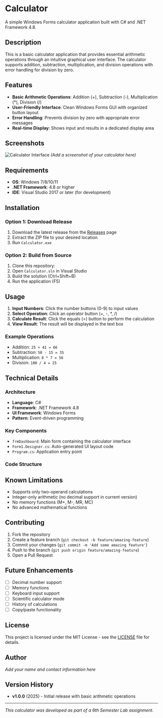 # Calculator

A simple Windows Forms calculator application built with C# and .NET Framework 4.8.

## Description

This is a basic calculator application that provides essential arithmetic operations through an intuitive graphical user interface. The calculator supports addition, subtraction, multiplication, and division operations with error handling for division by zero.

## Features

- **Basic Arithmetic Operations**: Addition (+), Subtraction (-), Multiplication (*), Division (/)
- **User-Friendly Interface**: Clean Windows Forms GUI with organized button layout
- **Error Handling**: Prevents division by zero with appropriate error messages
- **Real-time Display**: Shows input and results in a dedicated display area

## Screenshots

![Calculator Interface](screenshot.png) *(Add a screenshot of your calculator here)*

## Requirements

- **OS**: Windows 7/8/10/11
- **.NET Framework**: 4.8 or higher
- **IDE**: Visual Studio 2017 or later (for development)

## Installation

### Option 1: Download Release
1. Download the latest release from the [Releases](../../releases) page
2. Extract the ZIP file to your desired location
3. Run `Calculator.exe`

### Option 2: Build from Source
1. Clone this repository:
2. Open `Calculator.sln` in Visual Studio
3. Build the solution (Ctrl+Shift+B)
4. Run the application (F5)

## Usage

1. **Input Numbers**: Click the number buttons (0-9) to input values
2. **Select Operation**: Click an operator button (+, -, *, /)
3. **Calculate Result**: Click the equals (=) button to perform the calculation
4. **View Result**: The result will be displayed in the text box

### Example Operations
- Addition: `25 + 41 = 66`
- Subtraction: `50 - 15 = 35`
- Multiplication: `8 * 7 = 56`
- Division: `100 / 4 = 25`

## Technical Details

### Architecture
- **Language**: C# 
- **Framework**: .NET Framework 4.8
- **UI Framework**: Windows Forms
- **Pattern**: Event-driven programming

### Key Components
- `frmDashboard`: Main form containing the calculator interface
- `Form1.Designer.cs`: Auto-generated UI layout code
- `Program.cs`: Application entry point

### Code Structure

## Known Limitations

- Supports only two-operand calculations
- Integer-only arithmetic (no decimal support in current version)
- No memory functions (M+, M-, MR, MC)
- No advanced mathematical functions

## Contributing

1. Fork the repository
2. Create a feature branch (`git checkout -b feature/amazing-feature`)
3. Commit your changes (`git commit -m 'Add some amazing feature'`)
4. Push to the branch (`git push origin feature/amazing-feature`)
5. Open a Pull Request

## Future Enhancements

- [ ] Decimal number support
- [ ] Memory functions
- [ ] Keyboard input support
- [ ] Scientific calculator mode
- [ ] History of calculations
- [ ] Copy/paste functionality

## License

This project is licensed under the MIT License - see the [LICENSE](LICENSE) file for details.

## Author

*Add your name and contact information here*

## Version History

- **v1.0.0** (2025) - Initial release with basic arithmetic operations

---

*This calculator was developed as part of a 6th Semester Lab assignment.*